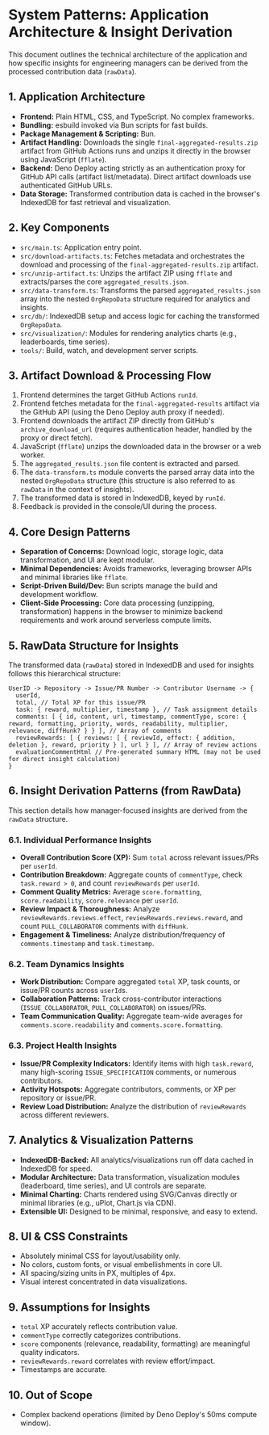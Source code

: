 # System Patterns: Application Architecture & Insight Derivation

This document outlines the technical architecture of the application and how specific insights for engineering managers can be derived from the processed contribution data (`rawData`).

## 1. Application Architecture

*   **Frontend:** Plain HTML, CSS, and TypeScript. No complex frameworks.
*   **Bundling:** esbuild invoked via Bun scripts for fast builds.
*   **Package Management & Scripting:** Bun.
*   **Artifact Handling:** Downloads the single `final-aggregated-results.zip` artifact from GitHub Actions runs and unzips it directly in the browser using JavaScript (`fflate`).
*   **Backend:** Deno Deploy acting strictly as an authentication proxy for GitHub API calls (artifact list/metadata). Direct artifact downloads use authenticated GitHub URLs.
*   **Data Storage:** Transformed contribution data is cached in the browser's IndexedDB for fast retrieval and visualization.

## 2. Key Components

*   `src/main.ts`: Application entry point.
*   `src/download-artifacts.ts`: Fetches metadata and orchestrates the download and processing of the `final-aggregated-results.zip` artifact.
*   `src/unzip-artifact.ts`: Unzips the artifact ZIP using `fflate` and extracts/parses the core `aggregated_results.json`.
*   `src/data-transform.ts`: Transforms the parsed `aggregated_results.json` array into the nested `OrgRepoData` structure required for analytics and insights.
*   `src/db/`: IndexedDB setup and access logic for caching the transformed `OrgRepoData`.
*   `src/visualization/`: Modules for rendering analytics charts (e.g., leaderboards, time series).
*   `tools/`: Build, watch, and development server scripts.

## 3. Artifact Download & Processing Flow

1.  Frontend determines the target GitHub Actions `runId`.
2.  Frontend fetches metadata for the `final-aggregated-results` artifact via the GitHub API (using the Deno Deploy auth proxy if needed).
3.  Frontend downloads the artifact ZIP directly from GitHub's `archive_download_url` (requires authentication header, handled by the proxy or direct fetch).
4.  JavaScript (`fflate`) unzips the downloaded data in the browser or a web worker.
5.  The `aggregated_results.json` file content is extracted and parsed.
6.  The `data-transform.ts` module converts the parsed array data into the nested `OrgRepoData` structure (this structure is also referred to as `rawData` in the context of insights).
7.  The transformed data is stored in IndexedDB, keyed by `runId`.
8.  Feedback is provided in the console/UI during the process.

## 4. Core Design Patterns

*   **Separation of Concerns:** Download logic, storage logic, data transformation, and UI are kept modular.
*   **Minimal Dependencies:** Avoids frameworks, leveraging browser APIs and minimal libraries like `fflate`.
*   **Script-Driven Build/Dev:** Bun scripts manage the build and development workflow.
*   **Client-Side Processing:** Core data processing (unzipping, transformation) happens in the browser to minimize backend requirements and work around serverless compute limits.

## 5. RawData Structure for Insights

The transformed data (`rawData`) stored in IndexedDB and used for insights follows this hierarchical structure:

```
UserID -> Repository -> Issue/PR Number -> Contributor Username -> {
  userId,
  total, // Total XP for this issue/PR
  task: { reward, multiplier, timestamp }, // Task assignment details
  comments: [ { id, content, url, timestamp, commentType, score: { reward, formatting, priority, words, readability, multiplier, relevance, diffHunk? } } ], // Array of comments
  reviewRewards: [ { reviews: [ { reviewId, effect: { addition, deletion }, reward, priority } ], url } ], // Array of review actions
  evaluationCommentHtml // Pre-generated summary HTML (may not be used for direct insight calculation)
}
```

## 6. Insight Derivation Patterns (from RawData)

This section details how manager-focused insights are derived from the `rawData` structure.

### 6.1. Individual Performance Insights

*   **Overall Contribution Score (XP):** Sum `total` across relevant issues/PRs per `userId`.
*   **Contribution Breakdown:** Aggregate counts of `commentType`, check `task.reward > 0`, and count `reviewRewards` per `userId`.
*   **Comment Quality Metrics:** Average `score.formatting`, `score.readability`, `score.relevance` per `userId`.
*   **Review Impact & Thoroughness:** Analyze `reviewRewards.reviews.effect`, `reviewRewards.reviews.reward`, and count `PULL_COLLABORATOR` comments with `diffHunk`.
*   **Engagement & Timeliness:** Analyze distribution/frequency of `comments.timestamp` and `task.timestamp`.

### 6.2. Team Dynamics Insights

*   **Work Distribution:** Compare aggregated `total` XP, task counts, or issue/PR counts across `userId`s.
*   **Collaboration Patterns:** Track cross-contributor interactions (`ISSUE_COLLABORATOR`, `PULL_COLLABORATOR`) on issues/PRs.
*   **Team Communication Quality:** Aggregate team-wide averages for `comments.score.readability` and `comments.score.formatting`.

### 6.3. Project Health Insights

*   **Issue/PR Complexity Indicators:** Identify items with high `task.reward`, many high-scoring `ISSUE_SPECIFICATION` comments, or numerous contributors.
*   **Activity Hotspots:** Aggregate contributors, comments, or XP per repository or issue/PR.
*   **Review Load Distribution:** Analyze the distribution of `reviewRewards` across different reviewers.

## 7. Analytics & Visualization Patterns

*   **IndexedDB-Backed:** All analytics/visualizations run off data cached in IndexedDB for speed.
*   **Modular Architecture:** Data transformation, visualization modules (leaderboard, time series), and UI controls are separate.
*   **Minimal Charting:** Charts rendered using SVG/Canvas directly or minimal libraries (e.g., uPlot, Chart.js via CDN).
*   **Extensible UI:** Designed to be minimal, responsive, and easy to extend.

## 8. UI & CSS Constraints

*   Absolutely minimal CSS for layout/usability only.
*   No colors, custom fonts, or visual embellishments in core UI.
*   All spacing/sizing units in PX, multiples of 4px.
*   Visual interest concentrated in data visualizations.

## 9. Assumptions for Insights

*   `total` XP accurately reflects contribution value.
*   `commentType` correctly categorizes contributions.
*   `score` components (relevance, readability, formatting) are meaningful quality indicators.
*   `reviewRewards.reward` correlates with review effort/impact.
*   Timestamps are accurate.

## 10. Out of Scope

*   Complex backend operations (limited by Deno Deploy's 50ms compute window).
